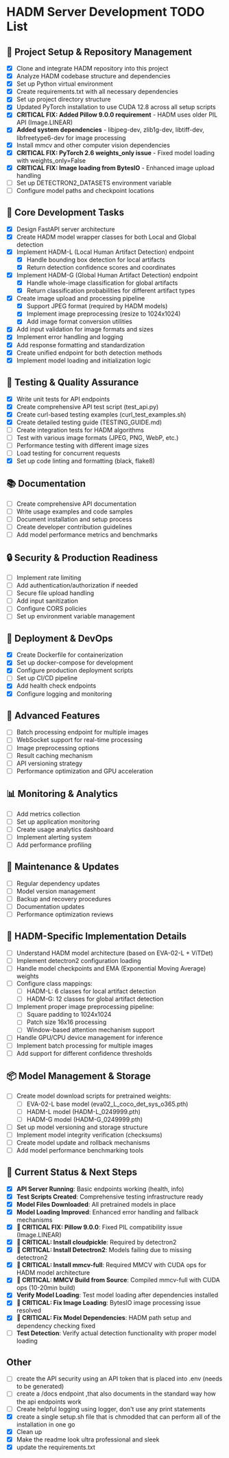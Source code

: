 # HADM Server Development TODO List



## 🚀 Project Setup & Repository Management
- [x] Clone and integrate HADM repository into this project
- [x] Analyze HADM codebase structure and dependencies
- [x] Set up Python virtual environment
- [x] Create requirements.txt with all necessary dependencies
- [x] Set up project directory structure
- [x] Updated PyTorch installation to use CUDA 12.8 across all setup scripts
- [x] **CRITICAL FIX: Added Pillow 9.0.0 requirement** - HADM uses older PIL API (Image.LINEAR)
- [x] **Added system dependencies** - libjpeg-dev, zlib1g-dev, libtiff-dev, libfreetype6-dev for image processing
- [x] Install mmcv and other computer vision dependencies
- [x] **CRITICAL FIX: PyTorch 2.6 weights_only issue** - Fixed model loading with weights_only=False
- [x] **CRITICAL FIX: Image loading from BytesIO** - Enhanced image upload handling
- [ ] Set up DETECTRON2_DATASETS environment variable
- [ ] Configure model paths and checkpoint locations

## 🔧 Core Development Tasks
- [x] Design FastAPI server architecture
- [x] Create HADM model wrapper classes for both Local and Global detection
- [x] Implement HADM-L (Local Human Artifact Detection) endpoint
  - [x] Handle bounding box detection for local artifacts
  - [x] Return detection confidence scores and coordinates
- [x] Implement HADM-G (Global Human Artifact Detection) endpoint
  - [x] Handle whole-image classification for global artifacts
  - [x] Return classification probabilities for different artifact types
- [x] Create image upload and processing pipeline
  - [x] Support JPEG format (required by HADM models)
  - [x] Implement image preprocessing (resize to 1024x1024)
  - [x] Add image format conversion utilities
- [x] Add input validation for image formats and sizes
- [x] Implement error handling and logging
- [x] Add response formatting and standardization
- [x] Create unified endpoint for both detection methods
- [x] Implement model loading and initialization logic

## 🧪 Testing & Quality Assurance
- [x] Write unit tests for API endpoints
- [x] Create comprehensive API test script (test_api.py)
- [x] Create curl-based testing examples (curl_test_examples.sh)
- [x] Create detailed testing guide (TESTING_GUIDE.md)
- [ ] Create integration tests for HADM algorithms
- [ ] Test with various image formats (JPEG, PNG, WebP, etc.)
- [ ] Performance testing with different image sizes
- [ ] Load testing for concurrent requests
- [x] Set up code linting and formatting (black, flake8)

## 📚 Documentation
- [ ] Create comprehensive API documentation
- [ ] Write usage examples and code samples
- [ ] Document installation and setup process
- [ ] Create developer contribution guidelines
- [ ] Add model performance metrics and benchmarks

## 🔒 Security & Production Readiness
- [ ] Implement rate limiting
- [ ] Add authentication/authorization if needed
- [ ] Secure file upload handling
- [ ] Add input sanitization
- [ ] Configure CORS policies
- [ ] Set up environment variable management

## 🚢 Deployment & DevOps
- [x] Create Dockerfile for containerization
- [x] Set up docker-compose for development
- [x] Configure production deployment scripts
- [ ] Set up CI/CD pipeline
- [x] Add health check endpoints
- [x] Configure logging and monitoring

## 🎯 Advanced Features
- [ ] Batch processing endpoint for multiple images
- [ ] WebSocket support for real-time processing
- [ ] Image preprocessing options
- [ ] Result caching mechanism
- [ ] API versioning strategy
- [ ] Performance optimization and GPU acceleration

## 📊 Monitoring & Analytics
- [ ] Add metrics collection
- [ ] Set up application monitoring
- [ ] Create usage analytics dashboard
- [ ] Implement alerting system
- [ ] Add performance profiling

## 🔄 Maintenance & Updates
- [ ] Regular dependency updates
- [ ] Model version management
- [ ] Backup and recovery procedures
- [ ] Documentation updates
- [ ] Performance optimization reviews

## 🧠 HADM-Specific Implementation Details
- [ ] Understand HADM model architecture (based on EVA-02-L + ViTDet)
- [ ] Implement detectron2 configuration loading
- [ ] Handle model checkpoints and EMA (Exponential Moving Average) weights
- [ ] Configure class mappings:
  - [ ] HADM-L: 6 classes for local artifact detection
  - [ ] HADM-G: 12 classes for global artifact detection
- [ ] Implement proper image preprocessing pipeline:
  - [ ] Square padding to 1024x1024
  - [ ] Patch size 16x16 processing
  - [ ] Window-based attention mechanism support
- [ ] Handle GPU/CPU device management for inference
- [ ] Implement batch processing for multiple images
- [ ] Add support for different confidence thresholds

## 📦 Model Management & Storage
- [ ] Create model download scripts for pretrained weights:
  - [ ] EVA-02-L base model (eva02_L_coco_det_sys_o365.pth)
  - [ ] HADM-L model (HADM-L_0249999.pth)
  - [ ] HADM-G model (HADM-G_0249999.pth)
- [ ] Set up model versioning and storage structure
- [ ] Implement model integrity verification (checksums)
- [ ] Create model update and rollback mechanisms
- [ ] Add model performance benchmarking tools

## 🚀 Current Status & Next Steps
- [x] **API Server Running**: Basic endpoints working (health, info)
- [x] **Test Scripts Created**: Comprehensive testing infrastructure ready
- [x] **Model Files Downloaded**: All pretrained models in place
- [x] **Model Loading Improved**: Enhanced error handling and fallback mechanisms
- [x] **🔧 CRITICAL FIX: Pillow 9.0.0**: Fixed PIL compatibility issue (Image.LINEAR)
- [x] **🔧 CRITICAL: Install cloudpickle**: Required by detectron2
- [x] **🔧 CRITICAL: Install Detectron2**: Models failing due to missing detectron2  
- [x] **🔧 CRITICAL: Install mmcv-full**: Required MMCV with CUDA ops for HADM model architecture
- [x] **🔧 CRITICAL: MMCV Build from Source**: Compiled mmcv-full with CUDA ops (10-20min build)
- [x] **Verify Model Loading**: Test model loading after dependencies installed
- [x] **🔧 CRITICAL: Fix Image Loading**: BytesIO image processing issue resolved
- [x] **🔧 CRITICAL: Fix Model Dependencies**: HADM path setup and dependency checking fixed
- [ ] **Test Detection**: Verify actual detection functionality with proper model loading

## Other
- [ ] create the API security using an API token that is placed into .env (needs to be generated)
- [ ] create a /docs endpoint ,that also documents in the standard way how the api endpoints work
- [ ] Create helpful logging using logger, don't use any print statements
- [x] create a single setup.sh file that is chmodded that can perform all of the installation in one go
- [x] Clean up
- [x] Make the readme look ultra professional and sleek
- [x] update the requirements.txt

